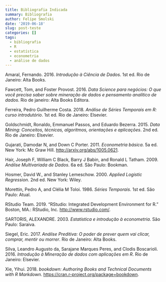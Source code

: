 ```yaml
---
title: Bibliografia Indicada
summary: Bibliografia
author: Felipe Smolski
date: '2019-06-18'
slug: post-teste
categories: []
tags:
  - bibliografia
  - R
  - estatística
  - econometria
  - análise de dados
---
```



Amaral, Fernando. 2016. *Introdução à Ciência de Dados*. 1st ed. Rio de
Janeiro: Alta Books.

Fawcett, Tom, and Foster Provost. 2016. *Data Science para negócios: O
que você precisa saber sobre mineração de dados e pensamento analítico
de dados*. Rio de janeiro: Alta Books Editora.

Ferreira, Pedro Guilherme Costa. 2018. *Análise de Séries Temporais em
R: curso introdutório*. 1st ed. Rio de Janeiro: Elsevier.

Goldschmidt, Ronaldo, Emmanuel Passos, and Eduardo Bezerra. 2015. *Data
Mining: Conceitos, técnicas, algoritmos, orientações e aplicações*. 2nd
ed. Rio de Janeiro: Elsevier.

Gujarati, Damodar N, and Down C Porter. 2011. *Econometria básica*. 5a
ed. New York: Mc Graw Hill. <http://arxiv.org/abs/1005.0621>.

Hair, Joseph F, William C Black, Barry J Babin, and Ronald L Tatham.
2009. *Análise Multivariada de Dados*. 6a ed. São Paulo: Bookman.

Hosmer, David W., and Stanley Lemeschow. 2000. *Applied Logistic
Regression*. 2nd ed. New York: Wiley.

Morettin, Pedro A, and Clélia M Toloi. 1986. *Séries Temporais*. 1st ed.
São Paulo: Atual.

RStudio Team. 2019. “RStudio: Integrated Development Environment for R.”
Boston, MA.: RStudio, Inc. <http://www.rstudio.com/>.

SARTORIS, ALEXANDRE. 2003. *Estatística e introdução à econometria*. São
Paulo: Saraiva.

Siegel, Eric. 2017. *Análise Preditiva: O poder de prever quem vai
clicar, comprar, mentir ou morrer*. Rio de Janeiro: Alta Books.

Silva, Leandro Augusto da, Sarajane Marques Peres, and Clodis
Boscarioli. 2016. *Introdução à Mineração de dados com aplicações em R*.
Rio de Janeiro: Elsevier.

Xie, Yihui. 2018. *bookdown: Authoring Books and Technical Documents
with R Markdown*. <https://cran.r-project.org/package=bookdown>.
